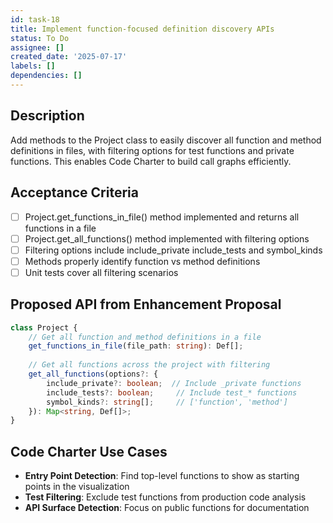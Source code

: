 ```yaml
---
id: task-18
title: Implement function-focused definition discovery APIs
status: To Do
assignee: []
created_date: '2025-07-17'
labels: []
dependencies: []
---
```


## Description

Add methods to the Project class to easily discover all function and method definitions in files, with filtering options for test functions and private functions. This enables Code Charter to build call graphs efficiently.

## Acceptance Criteria

- [ ] Project.get_functions_in_file() method implemented and returns all functions in a file
- [ ] Project.get_all_functions() method implemented with filtering options
- [ ] Filtering options include include_private include_tests and symbol_kinds
- [ ] Methods properly identify function vs method definitions
- [ ] Unit tests cover all filtering scenarios

## Proposed API from Enhancement Proposal

```typescript
class Project {
    // Get all function and method definitions in a file
    get_functions_in_file(file_path: string): Def[];
    
    // Get all functions across the project with filtering
    get_all_functions(options?: {
        include_private?: boolean;  // Include _private functions
        include_tests?: boolean;     // Include test_* functions
        symbol_kinds?: string[];     // ['function', 'method']
    }): Map<string, Def[]>;
}
```

## Code Charter Use Cases

- **Entry Point Detection**: Find top-level functions to show as starting points in the visualization
- **Test Filtering**: Exclude test functions from production code analysis
- **API Surface Detection**: Focus on public functions for documentation
